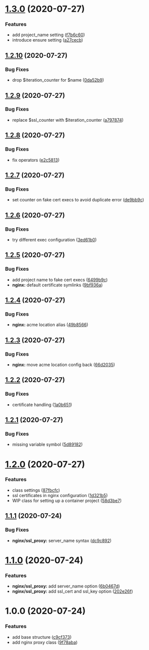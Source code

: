 # [1.3.0](https://github.com/getstackhead/puppet-module/compare/v1.2.10...v1.3.0) (2020-07-27)


### Features

* add project_name setting ([f7b6c60](https://github.com/getstackhead/puppet-module/commit/f7b6c60ebdb6e3c497bb5056c7691c6e77b1324f))
* introduce ensure setting ([a27cecb](https://github.com/getstackhead/puppet-module/commit/a27cecb78093f25b4a66d8ee67c3d0877def98a8))

## [1.2.10](https://github.com/getstackhead/puppet-module/compare/v1.2.9...v1.2.10) (2020-07-27)


### Bug Fixes

* drop $iteration_counter for $name ([0da52b9](https://github.com/getstackhead/puppet-module/commit/0da52b960cdf123c21332ef894ac03ce93af2e8e))

## [1.2.9](https://github.com/getstackhead/puppet-module/compare/v1.2.8...v1.2.9) (2020-07-27)


### Bug Fixes

* replace $ssl_counter with $iteration_counter ([a797874](https://github.com/getstackhead/puppet-module/commit/a797874c46569656d0f9796f3ecc73e3901ef943))

## [1.2.8](https://github.com/getstackhead/puppet-module/compare/v1.2.7...v1.2.8) (2020-07-27)


### Bug Fixes

* fix operators ([e2c5813](https://github.com/getstackhead/puppet-module/commit/e2c5813f65d56220a17cedae9f79d277a2a05374))

## [1.2.7](https://github.com/getstackhead/puppet-module/compare/v1.2.6...v1.2.7) (2020-07-27)


### Bug Fixes

* set counter on fake cert execs to avoid duplicate error ([de9bb9c](https://github.com/getstackhead/puppet-module/commit/de9bb9c1ee2686893acb997594d366cb87ce2ce8))

## [1.2.6](https://github.com/getstackhead/puppet-module/compare/v1.2.5...v1.2.6) (2020-07-27)


### Bug Fixes

* try different exec configuration ([3ed61b0](https://github.com/getstackhead/puppet-module/commit/3ed61b015f6868b67ffd218a9e8f6cc8beceb293))

## [1.2.5](https://github.com/getstackhead/puppet-module/compare/v1.2.4...v1.2.5) (2020-07-27)


### Bug Fixes

* add project name to fake cert execs ([6499b9c](https://github.com/getstackhead/puppet-module/commit/6499b9c96e6f9571927bdbdb1d7c915ddfaa9efb))
* **nginx:** default certificate symlinks ([9bf936a](https://github.com/getstackhead/puppet-module/commit/9bf936a8a4ea915c11cfc7e5a849ed9bc11aa265))



## [1.2.4](https://github.com/getstackhead/puppet-module/compare/v1.2.3...v1.2.4) (2020-07-27)


### Bug Fixes

* **nginx:** acme location alias ([49b8566](https://github.com/getstackhead/puppet-module/commit/49b856629f79fe250d393c089d3ae4445d303cf0))



## [1.2.3](https://github.com/getstackhead/puppet-module/compare/v1.2.2...v1.2.3) (2020-07-27)


### Bug Fixes

* **nginx:** move acme location config back ([66d2035](https://github.com/getstackhead/puppet-module/commit/66d203516f6fb8c53aaeb7a8fa9ab41b4d4b5222))



## [1.2.2](https://github.com/getstackhead/puppet-module/compare/v1.2.1...v1.2.2) (2020-07-27)


### Bug Fixes

* certificate handling ([1a0b651](https://github.com/getstackhead/puppet-module/commit/1a0b6511af3eced212ad44625734b08cfb4d10ef))



## [1.2.1](https://github.com/getstackhead/puppet-module/compare/v1.2.0...v1.2.1) (2020-07-27)


### Bug Fixes

* missing variable symbol ([5d89182](https://github.com/getstackhead/puppet-module/commit/5d8918222139d31b62091f76d80d612ddbb1a057))



# [1.2.0](https://github.com/getstackhead/puppet-module/compare/v1.1.1...v1.2.0) (2020-07-27)


### Features

* class settings ([87fbcfc](https://github.com/getstackhead/puppet-module/commit/87fbcfc0cf3ea2fadb7403bcffc5ab4247df7063))
* ssl certificates in nginx configuration ([1d321b5](https://github.com/getstackhead/puppet-module/commit/1d321b559062f88d307c489dbc9bfdbc5bd90eda))
* WIP class for setting up a container project ([58d3be7](https://github.com/getstackhead/puppet-module/commit/58d3be7b7e85e2558abeff2a1017954f9d5d1cda))



## [1.1.1](https://github.com/getstackhead/puppet-module/compare/v1.1.0...v1.1.1) (2020-07-24)


### Bug Fixes

* **nginx/ssl_proxy:** server_name syntax ([dc9c892](https://github.com/getstackhead/puppet-module/commit/dc9c89208090170460f0118b204fe5e8b2900764))



# [1.1.0](https://github.com/getstackhead/puppet-module/compare/v1.0.0...v1.1.0) (2020-07-24)


### Features

* **nginx/ssl_proxy:** add server_name option ([6b0467d](https://github.com/getstackhead/puppet-module/commit/6b0467d37306bb616ee4937a9d03b22004758df4))
* **nginx/ssl_proxy:** add ssl_cert and ssl_key option ([202e26f](https://github.com/getstackhead/puppet-module/commit/202e26f3a1e80019418caddd579ef68e90dfb813))



# 1.0.0 (2020-07-24)


### Features

* add base structure ([c9cf373](https://github.com/getstackhead/puppet-module/commit/c9cf3733044dd4dfa29e1476d8054429ca3e3e6e))
* add nginx proxy class ([9f78aba](https://github.com/getstackhead/puppet-module/commit/9f78aba134c6d57484475a02632816f4b31ca8ce))
